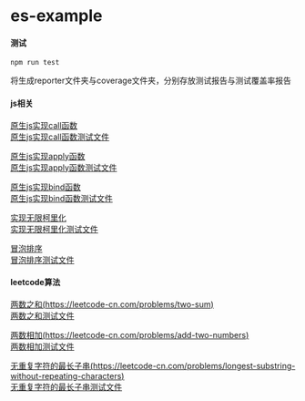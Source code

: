# es-example

#### 测试
```
npm run test
```
将生成reporter文件夹与coverage文件夹，分别存放测试报告与测试覆盖率报告

#### js相关
[原生js实现call函数](./javascript/myCall.js) \
[原生js实现call函数测试文件](./test/javascript/myCall.test.js)

[原生js实现apply函数](./javascript/myApply.js) \
[原生js实现apply函数测试文件](./test/javascript/myApply.test.js)

[原生js实现bind函数](./javascript/myBind.js) \
[原生js实现bind函数测试文件](./test/javascript/myBind.test.js)

[实现无限柯里化](./javascript/currying.js) \
[实现无限柯里化测试文件](./test/javascript/currying.test.js)

[冒泡排序](./javascript/bubbleSort.js) \
[冒泡排序测试文件](./test/javascript/bubbleSort.test.js)

#### leetcode算法
[两数之和(https://leetcode-cn.com/problems/two-sum)](./leetcode/twoSum.js) \
[两数之和测试文件](./test/leetcode/twoSum.test.js)

[两数相加(https://leetcode-cn.com/problems/add-two-numbers)](./leetcode/addTwoNumbers.js) \
[两数相加测试文件](./test/leetcode/addTwoNumbers.test.js)

[无重复字符的最长子串(https://leetcode-cn.com/problems/longest-substring-without-repeating-characters)](./leetcode/lengthOfLongestSubstring.js) \
[无重复字符的最长子串测试文件](./test/leetcode/lengthOfLongestSubstring.test.js)
